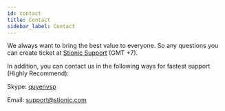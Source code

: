 ```yaml
---
id: contact
title: Contact
sidebar_label: Contact
---
```


We always want to bring the best value to everyone. So any questions you can create ticket at [Stionic Support](https://stionic.com/support/) (GMT +7).

In addition, you can contact us in the following ways for fastest support (Highly Recommend):

Skype: [quyenvsp](skype:quyenvsp?chat&topic=Hi)

Email: [support@stionic.com](mailto:support@stionic.com)

 
